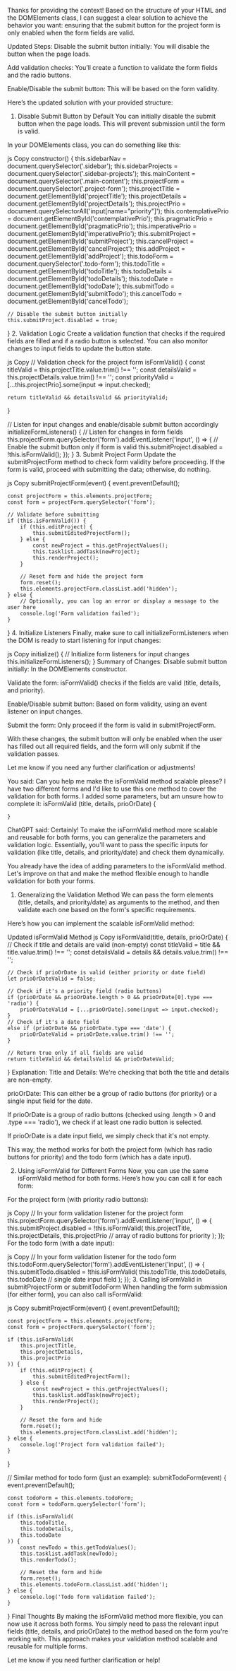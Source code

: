 Thanks for providing the context! Based on the structure of your HTML and the DOMElements class, I can suggest a clear solution to achieve the behavior you want: ensuring that the submit button for the project form is only enabled when the form fields are valid.

Updated Steps:
Disable the submit button initially: You will disable the button when the page loads.

Add validation checks: You’ll create a function to validate the form fields and the radio buttons.

Enable/Disable the submit button: This will be based on the form validity.

Here’s the updated solution with your provided structure:

1. Disable Submit Button by Default
You can initially disable the submit button when the page loads. This will prevent submission until the form is valid.

In your DOMElements class, you can do something like this:

js
Copy
constructor() {
    this.sidebarNav = document.querySelector('.sidebar');
    this.sidebarProjects = document.querySelector('.sidebar-projects');
    this.mainContent = document.querySelector('.main-content');
    this.projectForm = document.querySelector('.project-form');
    this.projectTitle = document.getElementById('projectTitle');
    this.projectDetails = document.getElementById('projectDetails');
    this.projectPrio = document.querySelectorAll('input[name="priority"]');
    this.contemplativePrio = document.getElementById('contemplativePrio');
    this.pragmaticPrio = document.getElementById('pragmaticPrio');
    this.imperativePrio = document.getElementById('imperativePrio');
    this.submitProject = document.getElementById('submitProject');
    this.cancelProject = document.getElementById('cancelProject');
    this.addProject = document.getElementById('addProject');
    this.todoForm = document.querySelector('.todo-form');
    this.todoTitle = document.getElementById('todoTitle');
    this.todoDetails = document.getElementById('todoDetails');
    this.todoDate = document.getElementById('todoDate');
    this.submitTodo = document.getElementById('submitTodo');
    this.cancelTodo = document.getElementById('cancelTodo');
    
    // Disable the submit button initially
    this.submitProject.disabled = true;
}
2. Validation Logic
Create a validation function that checks if the required fields are filled and if a radio button is selected. You can also monitor changes to input fields to update the button state.

js
Copy
// Validation check for the project form
isFormValid() {
    const titleValid = this.projectTitle.value.trim() !== '';
    const detailsValid = this.projectDetails.value.trim() !== '';
    const priorityValid = [...this.projectPrio].some(input => input.checked);

    return titleValid && detailsValid && priorityValid;
}

// Listen for input changes and enable/disable submit button accordingly
initializeFormListeners() {
    // Listen for changes in form fields
    this.projectForm.querySelector('form').addEventListener('input', () => {
        // Enable the submit button only if form is valid
        this.submitProject.disabled = !this.isFormValid();
    });
}
3. Submit Project Form
Update the submitProjectForm method to check form validity before proceeding. If the form is valid, proceed with submitting the data; otherwise, do nothing.

js
Copy
submitProjectForm(event) {
    event.preventDefault();

    const projectForm = this.elements.projectForm;
    const form = projectForm.querySelector('form');

    // Validate before submitting
    if (this.isFormValid()) {
        if (this.editProject) {
            this.submitEditedProjectForm();
        } else {
            const newProject = this.getProjectValues();
            this.tasklist.addTask(newProject);
            this.renderProject();
        }

        // Reset form and hide the project form
        form.reset();
        this.elements.projectForm.classList.add('hidden');
    } else {
        // Optionally, you can log an error or display a message to the user here
        console.log('Form validation failed');
    }
}
4. Initialize Listeners
Finally, make sure to call initializeFormListeners when the DOM is ready to start listening for input changes:

js
Copy
initialize() {
    // Initialize form listeners for input changes
    this.initializeFormListeners();
}
Summary of Changes:
Disable submit button initially: In the DOMElements constructor.

Validate the form: isFormValid() checks if the fields are valid (title, details, and priority).

Enable/Disable submit button: Based on form validity, using an event listener on input changes.

Submit the form: Only proceed if the form is valid in submitProjectForm.

With these changes, the submit button will only be enabled when the user has filled out all required fields, and the form will only submit if the validation passes.

Let me know if you need any further clarification or adjustments!


You said:
Can you help me make the isFormValid method scalable please? I have two different forms and I'd like to use this one method to cover the validation for both forms. I added some parameters, but am unsure how to complete it:
    isFormValid (title, details, prioOrDate) {
        
    }
ChatGPT said:
Certainly! To make the isFormValid method more scalable and reusable for both forms, you can generalize the parameters and validation logic. Essentially, you'll want to pass the specific inputs for validation (like title, details, and priority/date) and check them dynamically.

You already have the idea of adding parameters to the isFormValid method. Let's improve on that and make the method flexible enough to handle validation for both your forms.

1. Generalizing the Validation Method
We can pass the form elements (title, details, and priority/date) as arguments to the method, and then validate each one based on the form's specific requirements.

Here’s how you can implement the scalable isFormValid method:

Updated isFormValid Method
js
Copy
isFormValid(title, details, prioOrDate) {
    // Check if title and details are valid (non-empty)
    const titleValid = title && title.value.trim() !== '';
    const detailsValid = details && details.value.trim() !== '';
    
    // Check if prioOrDate is valid (either priority or date field)
    let prioOrDateValid = false;
    
    // Check if it's a priority field (radio buttons)
    if (prioOrDate && prioOrDate.length > 0 && prioOrDate[0].type === 'radio') {
        prioOrDateValid = [...prioOrDate].some(input => input.checked);
    } 
    // Check if it's a date field
    else if (prioOrDate && prioOrDate.type === 'date') {
        prioOrDateValid = prioOrDate.value.trim() !== '';
    }
    
    // Return true only if all fields are valid
    return titleValid && detailsValid && prioOrDateValid;
}
Explanation:
Title and Details: We're checking that both the title and details are non-empty.

prioOrDate: This can either be a group of radio buttons (for priority) or a single input field for the date.

If prioOrDate is a group of radio buttons (checked using .length > 0 and .type === 'radio'), we check if at least one radio button is selected.

If prioOrDate is a date input field, we simply check that it's not empty.

This way, the method works for both the project form (which has radio buttons for priority) and the todo form (which has a date input).

2. Using isFormValid for Different Forms
Now, you can use the same isFormValid method for both forms. Here’s how you can call it for each form:

For the project form (with priority radio buttons):

js
Copy
// In your form validation listener for the project form
this.projectForm.querySelector('form').addEventListener('input', () => {
    this.submitProject.disabled = !this.isFormValid(
        this.projectTitle,
        this.projectDetails,
        this.projectPrio // array of radio buttons for priority
    );
});
For the todo form (with a date input):

js
Copy
// In your form validation listener for the todo form
this.todoForm.querySelector('form').addEventListener('input', () => {
    this.submitTodo.disabled = !this.isFormValid(
        this.todoTitle,
        this.todoDetails,
        this.todoDate // single date input field
    );
});
3. Calling isFormValid in submitProjectForm or submitTodoForm
When handling the form submission (for either form), you can also call isFormValid:

js
Copy
submitProjectForm(event) {
    event.preventDefault();

    const projectForm = this.elements.projectForm;
    const form = projectForm.querySelector('form');

    if (this.isFormValid(
        this.projectTitle,
        this.projectDetails,
        this.projectPrio
    )) {
        if (this.editProject) {
            this.submitEditedProjectForm();
        } else {
            const newProject = this.getProjectValues();
            this.tasklist.addTask(newProject);
            this.renderProject();
        }

        // Reset the form and hide
        form.reset();
        this.elements.projectForm.classList.add('hidden');
    } else {
        console.log('Project form validation failed');
    }
}

// Similar method for todo form (just an example):
submitTodoForm(event) {
    event.preventDefault();

    const todoForm = this.elements.todoForm;
    const form = todoForm.querySelector('form');

    if (this.isFormValid(
        this.todoTitle,
        this.todoDetails,
        this.todoDate
    )) {
        const newTodo = this.getTodoValues();
        this.tasklist.addTask(newTodo);
        this.renderTodo();
        
        // Reset the form and hide
        form.reset();
        this.elements.todoForm.classList.add('hidden');
    } else {
        console.log('Todo form validation failed');
    }
}
Final Thoughts
By making the isFormValid method more flexible, you can now use it across both forms. You simply need to pass the relevant input fields (title, details, and prioOrDate) to the method based on the form you're working with. This approach makes your validation method scalable and reusable for multiple forms.

Let me know if you need further clarification or help!
